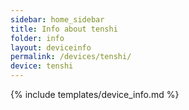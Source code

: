 ```yaml
---
sidebar: home_sidebar
title: Info about tenshi
folder: info
layout: deviceinfo
permalink: /devices/tenshi/
device: tenshi
---
```

{% include templates/device_info.md %}
